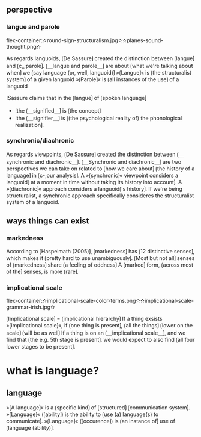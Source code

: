 
## perspective

### langue and parole

flex-container:✫round-sign-structuralism.jpg✫✫planes-sound-thought.png✫


As regards languoids, ⟮De Sassure⟯ created the distinction between ⟮langue⟯ and ⟮c_;parole⟯. 
⟮＿langue and parole＿⟯ are about ⟮what we're talking about when⟯ we ⟮say language (or, well, languoid)⟯
»⟮Langue⟯« is ⟮the structuralist system⟯ of a given languoid 
»⟮Parole⟯« is ⟮all instances of the use⟯ of a languoid

!Sassure claims that in the ⟮langue⟯ of ⟮spoken language⟯
- !the ⟮＿signified＿⟯ is ⟮the concept⟯
- !the ⟮＿signifier＿⟯ is ⟮(the psychological reality of) the phonological realization⟯. 

### synchronic/diachronic

As regards viewpoints, ⟮De Sassure⟯ created the distinction between ⟮＿synchronic and diachronic＿⟯.
⟮＿Synchronic and diachronic＿⟯ are two perspectives we can take on related to ⟮how we care about⟯ ⟮the history of a language⟯ in ⟮c-;our analysis⟯.
A »⟮synchronic⟯« viewpoint considers a languoid⟮ at a moment in time without taking its history into account⟯.
A »⟮diachronic⟯« approach considers a languoid⟮'s history⟯.
If we're being structuralist, a synchronic approach specifically consideres the structuralist system of a languoid.

## ways things can exist

### markedness

According to ⟮Haspelmath (2005)⟯, ⟮markedness⟯ has ⟮12 distinctive senses⟯, which makes it ⟮pretty hard to use unambiguously⟯.
⟮Most but not all⟯ senses of ⟮markedness⟯ share ⟮a feeling of oddness⟯
A ⟮marked⟯ form, ⟮across most of the⟯ senses, is more ⟮rare⟯.

### implicational scale

flex-container:✫implicational-scale-color-terms.png✫✫implicational-scale-grammar-irish.jpg✫


⟮Implicational scale⟯ = ⟮implicational hierarchy⟯
If a thing exsists »⟮implicational scale⟯«, if ⟮one thing is present⟯, ⟮all the things⟯ ⟮lower on the scale⟯ ⟮will be as well⟯
If a thing is on an ⟮＿implicational scale＿⟯, and we find that ⟮the e.g. 5th stage is present⟯, we would expect to also find ⟮all four lower stages to be present⟯.

# what is language?

## language

»⟮A language⟯« is a ⟮specific kind⟯ of ⟮structured⟯ ⟮communication system⟯.
»⟮Language⟯« (⟮ability⟯) is the ability to ⟮use (a) language(s) to communicate⟯.
»⟮Language⟯« (⟮occurence⟯) is ⟮an instance of⟯ use of ⟮language (ability)⟯.
